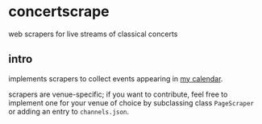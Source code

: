# concertscrape
web scrapers for live streams of classical concerts

## intro
implements scrapers to collect events appearing in [my calendar](https://calendar.google.com/calendar/embed?src=nribadjfkdu40so2bc8tc92v5k%40group.calendar.google.com&ctz=Europe%2FZurich).

scrapers are venue-specific; if you want to contribute, feel free to implement 
one for your venue of choice by subclassing class `PageScraper` or adding an entry to `channels.json`. 
